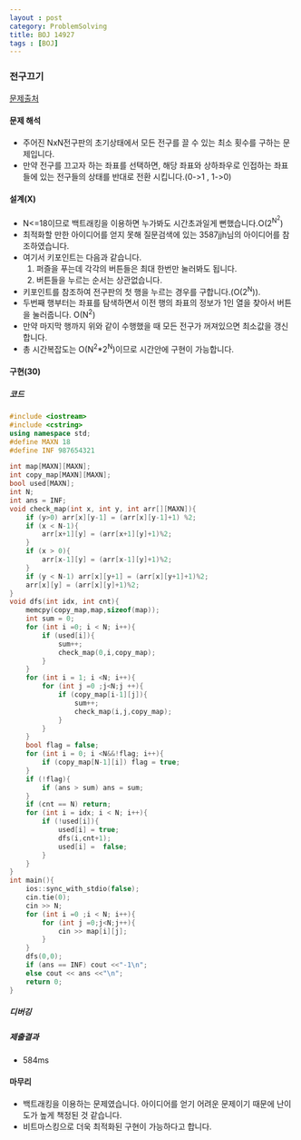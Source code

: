 ```yaml
---
layout : post
category: ProblemSolving
title: BOJ 14927
tags : [BOJ]
---
```

### 전구끄기

[문제출처](https://www.acmicpc.net/problem/14927)

#### 문제 해석

- 주어진 NxN전구판의 초기상태에서 모든 전구를 끌 수 있는 최소 횟수를 구하는 문제입니다.
- 만약 전구를 끄고자 하는 좌표를 선택하면, 해당 좌표와 상하좌우로 인접하는 좌표들에 있는 전구들의 상태를 반대로 전환 시킵니다.(0->1 , 1->0)

#### 설계(X)

- N<=18이므로 백트래킹을 이용하면 누가봐도 시간초과일게 뻔했습니다.O(2<sup>N<sup>2</sup></sup>)
- 최적화할 만한 아이디어를 얻지 못해 질문검색에 있는 3587jjh님의 아이디어를 참조하였습니다.
- 여기서 키포인트는 다음과 같습니다.
   1. 퍼즐을 푸는데 각각의 버튼들은 최대 한번만 눌러봐도 됩니다.
   2. 버튼들을 누르는 순서는 상관없습니다.
- 키포인트를 참조하여 전구판의 첫 행을 누르는 경우를 구합니다.(O(2<sup>N</sup>)).
- 두번째 행부터는 좌표를 탐색하면서 이전 행의 좌표의 정보가 1인 열을 찾아서 버튼을 눌러줍니다. O(N<sup>2</sup>)
- 만약 마지막 행까지 위와 같이 수행했을 때 모든 전구가 꺼져있으면 최소값을 갱신합니다.
- 총 시간복잡도는 O(N<sup>2</sup>*2<sup>N</sup>)이므로 시간안에 구현이 가능합니다.

#### 구현(30)

##### 코드

```cpp
#include <iostream>
#include <cstring>
using namespace std;
#define MAXN 18
#define INF 987654321

int map[MAXN][MAXN];
int copy_map[MAXN][MAXN];
bool used[MAXN];
int N;
int ans = INF;
void check_map(int x, int y, int arr[][MAXN]){
    if (y>0) arr[x][y-1] = (arr[x][y-1]+1) %2;
    if (x < N-1){
        arr[x+1][y] = (arr[x+1][y]+1)%2;
    }
    if (x > 0){
        arr[x-1][y] = (arr[x-1][y]+1)%2;
    }
    if (y < N-1) arr[x][y+1] = (arr[x][y+1]+1)%2;
    arr[x][y] = (arr[x][y]+1)%2;
}
void dfs(int idx, int cnt){
    memcpy(copy_map,map,sizeof(map));
    int sum = 0;
    for (int i =0; i < N; i++){
        if (used[i]){
            sum++;
            check_map(0,i,copy_map);
        }
    }
    for (int i = 1; i <N; i++){
        for (int j =0 ;j<N;j ++){
            if (copy_map[i-1][j]){
                sum++;
                check_map(i,j,copy_map);
            }
        }
    }
    bool flag = false;
    for (int i = 0; i <N&&!flag; i++){
        if (copy_map[N-1][i]) flag = true;
    }
    if (!flag){
        if (ans > sum) ans = sum;
    }
    if (cnt == N) return;
    for (int i = idx; i < N; i++){
        if (!used[i]){
            used[i] = true;
            dfs(i,cnt+1);
            used[i] =  false;
        }
    }
}
int main(){
    ios::sync_with_stdio(false);
    cin.tie(0);
    cin >> N;
    for (int i =0 ;i < N; i++){
        for (int j =0;j<N;j++){
            cin >> map[i][j];
        }
    }
    dfs(0,0);
    if (ans == INF) cout <<"-1\n";
    else cout << ans <<"\n";
    return 0;
}

```

##### 디버깅

##### 제출결과

- 584ms

#### 마무리

- 백트래킹을 이용하는 문제였습니다. 아이디어를 얻기 어려운 문제이기 때문에 난이도가 높게 책정된 것 같습니다.
- 비트마스킹으로 더욱 최적화된 구현이 가능하다고 합니다.
